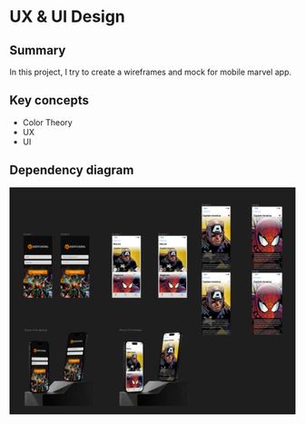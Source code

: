 #  UX & UI Design

## Summary
In this project, I try to create a wireframes and mock for mobile marvel app.

## Key concepts
+ Color Theory
+ UX
+ UI

## Dependency diagram
![mockup](MockUp.png)
